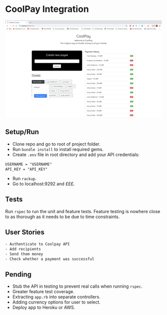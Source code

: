 # CoolPay Integration

![Screenshot](/screenshots/app_screenshot.png)

## Setup/Run
* Clone repo and go to root of project folder.
* Run `bundle install` to install required gems.
* Create `.env` file in root directory and add your API credentials:
```
USERNAME = "USERNAME"
API_KEY = "API_KEY"
```
* Run `rackup`.
* Go to localhost:9292 and £££.

## Tests

Run `rspec` to run the unit and feature tests. Feature testing is nowhere close to as thorough as it needs to be due to time constraints.

## User Stories

```
- Authenticate to Coolpay API
- Add recipients
- Send them money
- Check whether a payment was successful
```

## Pending
* Stub the API in testing to prevent real calls when running `rspec`.
* Greater feature test coverage.
* Extracting `app.rb` into separate controllers.
* Adding currency options for user to select.
* Deploy app to Heroku or AWS.
